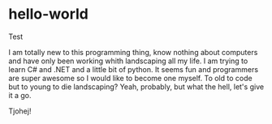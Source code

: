 # hello-world
Test

I am totally new to this programming thing, know nothing about computers and have only been working whith landscaping all my life.
I am trying to learn C# and .NET and a little bit of python. It seems fun and programmers are super awesome so I would like to become one myself.
To old to code but to young to die landscaping? Yeah, probably, but what the hell, let's give it a go.


Tjohej!
